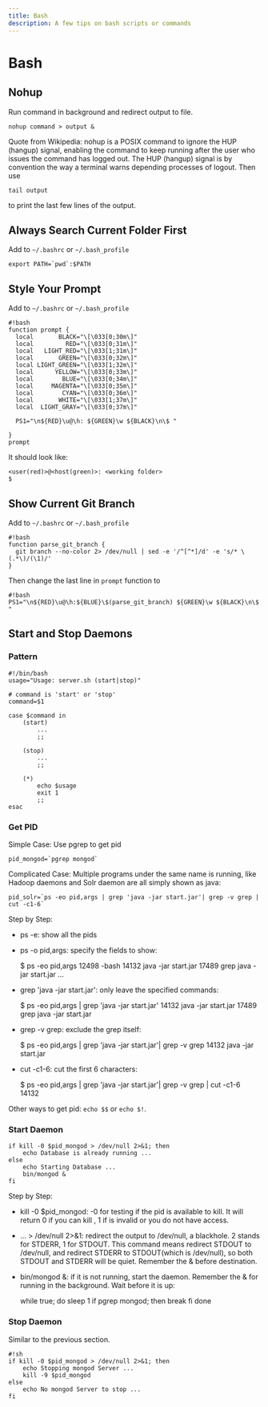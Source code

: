 ```yaml
---
title: Bash
description: A few tips on bash scripts or commands
---
```



Bash
====

Nohup
-----

Run command in background and redirect output to file.

    nohup command > output & 

Quote from Wikipedia: nohup is a POSIX command to ignore the HUP (hangup) signal, enabling the command to keep running after the user who issues the command has logged out. The HUP (hangup) signal is by convention the way a terminal warns depending processes of logout. Then use

    tail output 

to print the last few lines of the output.

Always Search Current Folder First
----------------------------------

Add to ``~/.bashrc`` or ``~/.bash_profile``

    export PATH=`pwd`:$PATH


Style Your Prompt
-----------------

Add to ``~/.bashrc`` or ``~/.bash_profile``

    #!bash
    function prompt {
      local       BLACK="\[\033[0;30m\]"
      local         RED="\[\033[0;31m\]"
      local   LIGHT_RED="\[\033[1;31m\]"
      local       GREEN="\[\033[0;32m\]"
      local LIGHT_GREEN="\[\033[1;32m\]"
      local      YELLOW="\[\033[0;33m\]"
      local        BLUE="\[\033[0;34m\]"
      local     MAGENTA="\[\033[0;35m\]"
      local        CYAN="\[\033[0;36m\]"
      local       WHITE="\[\033[1;37m\]"
      local  LIGHT_GRAY="\[\033[0;37m\]"

      PS1="\n${RED}\u@\h: ${GREEN}\w ${BLACK}\n\$ "
      
    }
    prompt

It should look like:

    <user(red)>@<host(green)>: <working folder>
    $ 

Show Current Git Branch
-----------------------

Add to ``~/.bashrc`` or ``~/.bash_profile``

    #!bash
    function parse_git_branch {
      git branch --no-color 2> /dev/null | sed -e '/^[^*]/d' -e 's/* \(.*\)/(\1)/'
    }

Then change the last line in ``prompt`` function to

    #!bash
    PS1="\n${RED}\u@\h:${BLUE}\$(parse_git_branch) ${GREEN}\w ${BLACK}\n\$ "


Start and Stop Daemons
----------------------

### Pattern

    #!/bin/bash
    usage="Usage: server.sh (start|stop)"

    # command is 'start' or 'stop'
    command=$1

    case $command in
        (start)
            ...
            ;;

        (stop)
            ...
            ;;

        (*)
            echo $usage
            exit 1
            ;;
    esac

### Get PID

Simple Case: Use pgrep to get pid

    pid_mongod=`pgrep mongod`

Complicated Case: Multiple programs under the same name is running, like Hadoop daemons and Solr daemon are all simply shown as java:

    pid_solr=`ps -eo pid,args | grep 'java -jar start.jar'| grep -v grep | cut -c1-6`

Step by Step:

* ps -e: show all the pids
* ps -o pid,args: specify the fields to show:

    $ ps -eo pid,args
    12498 -bash
    14132 java -jar start.jar
    17489 grep java -jar start.jar
    ...

* grep 'java -jar start.jar': only leave the specified commands:

    $ ps -eo pid,args | grep 'java -jar start.jar'
    14132 java -jar start.jar
    17489 grep java -jar start.jar

* grep -v grep: exclude the grep itself:
    
    $ ps -eo pid,args | grep 'java -jar start.jar'| grep -v grep
    14132 java -jar start.jar

* cut -c1-6: cut the first 6 characters:

    $ ps -eo pid,args | grep 'java -jar start.jar'| grep -v grep | cut -c1-6
    14132

Other ways to get pid: ``echo $$`` or ``echo $!``.

### Start Daemon

    if kill -0 $pid_mongod > /dev/null 2>&1; then
        echo Database is already running ...
    else
        echo Starting Database ...
        bin/mongod &
    fi

Step by Step:

* kill -0 $pid_mongod: -0 for testing if the pid is available to kill. It will return 0 if you can kill <pid>, 1 if <pid> is invalid or you do not have access.
* ... > /dev/null 2>&1: redirect the output to /dev/null, a blackhole. 2 stands for STDERR, 1 for STDOUT. This command means redirect STDOUT to /dev/null, and redirect STDERR to STDOUT(which is /dev/null), so both STDOUT and STDERR will be quiet. Remember the & before destination.
* bin/mongod &: if it is not running, start the daemon. Remember the & for running in the background.
Wait before it is up:

    while true; do
        sleep 1
        if pgrep mongod; then
            break
        fi
    done

### Stop Daemon

Similar to the previous section.
    
    #!sh
    if kill -0 $pid_mongod > /dev/null 2>&1; then
        echo Stopping mongod Server ...
        kill -9 $pid_mongod
    else
        echo No mongod Server to stop ...
    fi